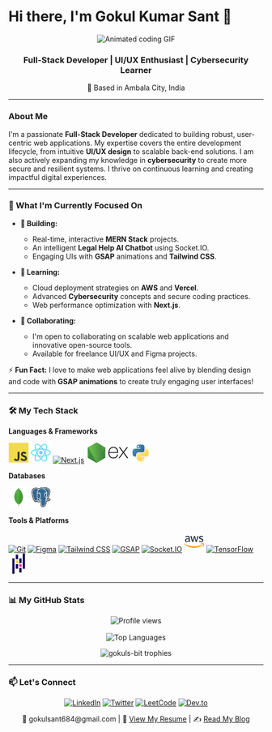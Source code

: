 # Hi there, I'm Gokul Kumar Sant 👋

<p align="center">
  <img src="https://media0.giphy.com/media/v1.Y2lkPTc5MGI3NjExMGdqcDN4Z201MWdhbGQxbjBvM214d2h5d3YyZ2prZWZyZDFhZGEwdiZlcD12MV9naWZzX3NlYXJjaCZjdD1n/CrFLL3CnRpw5ddlBMm/giphy.webp" width="200" alt="Animated coding GIF" />
</p>

<h3 align="center">Full-Stack Developer | UI/UX Enthusiast | Cybersecurity Learner</h3>
<p align="center">📍 Based in Ambala City, India</p>

---

### About Me

I'm a passionate **Full-Stack Developer** dedicated to building robust, user-centric web applications. My expertise covers the entire development lifecycle, from intuitive **UI/UX design** to scalable back-end solutions. I am also actively expanding my knowledge in **cybersecurity** to create more secure and resilient systems. I thrive on continuous learning and creating impactful digital experiences.

---

### 🚀 What I'm Currently Focused On

* **🔭 Building:**
    * Real-time, interactive **MERN Stack** projects.
    * An intelligent **Legal Help AI Chatbot** using Socket.IO.
    * Engaging UIs with **GSAP** animations and **Tailwind CSS**.

* **🌱 Learning:**
    * Cloud deployment strategies on **AWS** and **Vercel**.
    * Advanced **Cybersecurity** concepts and secure coding practices.
    * Web performance optimization with **Next.js**.

* **🤝 Collaborating:**
    * I'm open to collaborating on scalable web applications and innovative open-source tools.
    * Available for freelance UI/UX and Figma projects.

⚡ **Fun Fact:** I love to make web applications feel alive by blending design and code with **GSAP animations** to create truly engaging user interfaces!

---

### 🛠️ My Tech Stack

**Languages & Frameworks**
<p>
  <a href="https://www.javascript.com/" target="_blank"><img src="https://raw.githubusercontent.com/devicons/devicon/master/icons/javascript/javascript-original.svg" alt="JavaScript" width="40" height="40"/></a>
  <a href="https://react.dev/" target="_blank"><img src="https://raw.githubusercontent.com/devicons/devicon/master/icons/react/react-original.svg" alt="React" width="40" height="40"/></a>
  <a href="https://nextjs.org/" target="_blank"><img src="https://cdn.worldvectorlogo.com/logos/nextjs-2.svg" alt="Next.js" width="40" height="40"/></a>
  <a href="https://nodejs.org/" target="_blank"><img src="https://raw.githubusercontent.com/devicons/devicon/master/icons/nodejs/nodejs-original.svg" alt="Node.js" width="40" height="40"/></a>
  <a href="https://expressjs.com/" target="_blank"><img src="https://raw.githubusercontent.com/devicons/devicon/master/icons/express/express-original.svg" alt="Express" width="40" height="40"/></a>
  <a href="https://www.python.org/" target="_blank"><img src="https://raw.githubusercontent.com/devicons/devicon/master/icons/python/python-original.svg" alt="Python" width="40" height="40"/></a>
</p>

**Databases**
<p>
  <a href="https://www.mongodb.com/" target="_blank"><img src="https://raw.githubusercontent.com/devicons/devicon/master/icons/mongodb/mongodb-original.svg" alt="MongoDB" width="40" height="40"/></a>
  <a href="https://www.postgresql.org/" target="_blank"><img src="https://raw.githubusercontent.com/devicons/devicon/master/icons/postgresql/postgresql-original.svg" alt="PostgreSQL" width="40" height="40"/></a>
</p>

**Tools & Platforms**
<p>
  <a href="https://git-scm.com/" target="_blank"><img src="https://www.vectorlogo.zone/logos/git-scm/git-scm-icon.svg" alt="Git" width="40" height="40"/></a>
  <a href="https://www.figma.com/" target="_blank"><img src="https://cdn.worldvectorlogo.com/logos/figma-1.svg" alt="Figma" width="40" height="40"/></a>
  <a href="https://tailwindcss.com/" target="_blank"><img src="https://www.vectorlogo.zone/logos/tailwindcss/tailwindcss-icon.svg" alt="Tailwind CSS" width="40" height="40"/></a>
  <a href="https://greensock.com/gsap/" target="_blank"><img src="https://www.svgrepo.com/show/373656/gsap.svg" alt="GSAP" width="40" height="40"/></a>
  <a href="https://socket.io/" target="_blank"><img src="https://socket.io/images/logo.svg" alt="Socket.IO" width="40" height="40"/></a>
  <a href="https://aws.amazon.com/" target="_blank"><img src="https://raw.githubusercontent.com/devicons/devicon/master/icons/amazonwebservices/amazonwebservices-original.svg" alt="AWS" width="40" height="40"/></a>
  <a href="https://www.tensorflow.org/" target="_blank"><img src="https://www.vectorlogo.zone/logos/tensorflow/tensorflow-icon.svg" alt="TensorFlow" width="40" height="40"/></a>
  <a href="https://pandas.pydata.org/" target="_blank"><img src="https://raw.githubusercontent.com/devicons/devicon/master/icons/pandas/pandas-original.svg" alt="Pandas" width="40" height="40"/></a>
</p>

---

### 📊 My GitHub Stats

<p align="center">
  <img src="https://komarev.com/ghpvc/?username=gokuls-bit&label=Profile%20Views&color=0e75b6&style=flat-square" alt="Profile views" />
</p>
<p align="center">
  <img align="center" src="https://github-readme-stats.vercel.app/api/top-langs?username=gokuls-bit&show_icons=true&locale=en&layout=compact&theme=dark" alt="Top Languages" />
</p>
<p align="center">
  <img src="https://github-profile-trophy.vercel.app/?username=gokuls-bit&theme=onedark&row=1&column=7" alt="gokuls-bit trophies"/>
</p>

---

### 📫 Let's Connect

<p align="center">
  <a href="https://www.linkedin.com/in/gokul-kumar-sant-581145205/" target="_blank"><img src="https://img.shields.io/badge/LinkedIn-0077B5?style=for-the-badge&logo=linkedin&logoColor=white" alt="LinkedIn"/></a>
  <a href="https://twitter.com/gokulsantamb" target="_blank"><img src="https://img.shields.io/badge/Twitter-1DA1F2?style=for-the-badge&logo=twitter&logoColor=white" alt="Twitter"/></a>
  <a href="https://www.leetcode.com/gokul_kumar_sant" target="_blank"><img src="https://img.shields.io/badge/LeetCode-FFA116?style=for-the-badge&logo=leetcode&logoColor=black" alt="LeetCode"/></a>
  <a href="https://dev.to/gokulkumarsant" target="_blank"><img src="https://img.shields.io/badge/dev.to-0A0A0A?style=for-the-badge&logo=dev.to&logoColor=white" alt="Dev.to"/></a>
</p>

<p align="center">
  📧 gokulsant684@gmail.com | 📄 <a href="https://acrobat.adobe.com/id/urn:aaid:sc:AP:6ae756a3-126a-465e-adf5-d9ac3e87ca5b">View My Resume</a> | ✍️ <a href="https://www.blogger.com/blog/posts/4543191805551320646?hl=en">Read My Blog</a>
</p>
